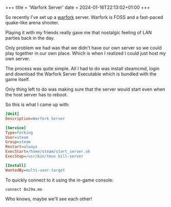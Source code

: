 +++
title = 'Warfork Server'
date = 2024-01-16T22:13:02+01:00
+++

So recently I've set up a [warfork](https://warfork.com/) server. Warfork is FOSS and a fast-paced quake-like arena shooter.

Playing it with my friends really gave me that nostalgic feeling of LAN parties back in the day.

Only problem we had was that we didn't have our own server so we could play together in our own place. Which is when I realized I could just host my own server.

The process was quite simple. All I had to do was install steamcmd, login and download the Warfork Server Executable which is bundled with the game itself.

Only thing left to do was making sure that the server would start even when the host server has to reboot.

So this is what I came up with:

```ini
[Unit]
Description=Warfork Server

[Service]
Type=forking
User=steam
Group=steam
Restart=always
ExecStart=/home/steam/start_server.sh
ExecStop=/usr/bin/tmux kill-server

[Install]
WantedBy=multi-user.target
```

To quickly connect to it using the in-game console:
```
connect 0x29a.me
```
Who knows, maybe we'll see each other!